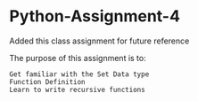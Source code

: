 # Python-Assignment-4
Added this class assignment for future reference 

The purpose of this assignment is to:

    Get familiar with the Set Data type
    Function Definition
    Learn to write recursive functions
